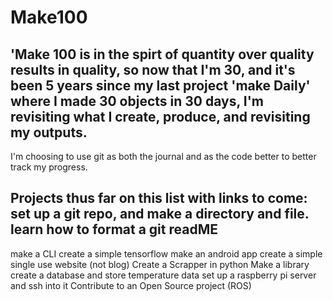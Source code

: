 # Make100
'Make 100 is in the spirt  of quantity over quality results in quality, so now that I'm 30, and it's been 5 years since my last project 'make Daily' where I made 30 objects in 30 days, I'm revisiting what I create, produce, and revisiting my outputs.
---
I'm choosing to use git as both the journal and as the code better to better track my progress.

Projects thus far on this list with links to come:
set up a git repo, and make a directory and file.
learn how to format a git readME
---
  make a CLI
  create a simple tensorflow
  make an android app
  create a simple single use website (not blog)
  Create a Scrapper in python
  Make a library
  create a database and store temperature data
  set up a raspberry pi server and ssh into it
  Contribute to an Open Source project (ROS)
